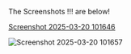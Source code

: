 The Screenshots !!! are below!


[Screenshot 2025-03-20 101646](https://github.com/user-attachments/assets/75617071-558d-4310-8bae-2c978637f263)


![Screenshot 2025-03-20 101657](https://github.com/user-attachments/assets/0274e9cd-a78c-4461-9d1c-b1a6b6fe387a)
